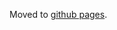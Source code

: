 Moved to [github pages](https://hubmapconsortium.github.io/ingest-validation-tools/cosmx-transcriptomics/).